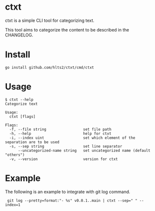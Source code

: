 # ctxt

ctxt is a simple CLI tool for categorizing text.

This tool aims to categorize the content to be described in the CHANGELOG.

# Install

```
go install github.com/hlts2/ctxt/cmd/ctxt
```

# Usage

```
$ ctxt --help
Categorize text

Usage:
  ctxt [flags]

Flags:
  -f, --file string                 set file path
  -h, --help                        help for ctxt
  -i, --index uint                  set which element of the separation are to be used
  -s, --sep string                  set line separator
      --uncategorized-name string   set uncategorized name (default "others")
  -v, --version                     version for ctxt
```

# Example

The following is an example to integrate with git log command.

```
 git log --pretty=format:"- %s" v0.0.1..main | ctxt --sep=" " --index=1
```
